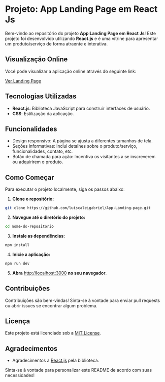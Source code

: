 # Projeto: App Landing Page em React Js

Bem-vindo ao repositório do projeto **App Landing Page em React Js**! Este projeto foi desenvolvido utilizando **React.js** e é uma vitrine para apresentar um produto/serviço de forma atraente e interativa.

## Visualização Online

Você pode visualizar a aplicação online através do seguinte link:

[Ver Landing Page](https://app-landing-page01.netlify.app/)

## Tecnologias Utilizadas

- **React.js**: Biblioteca JavaScript para construir interfaces de usuário.
- **CSS**: Estilização da aplicação.

## Funcionalidades

- Design responsivo: A página se ajusta a diferentes tamanhos de tela.
- Seções informativas: Inclui detalhes sobre o produto/serviço, funcionalidades, contato, etc.
- Botão de chamada para ação: Incentiva os visitantes a se inscreverem ou adquirirem o produto.

## Como Começar

Para executar o projeto localmente, siga os passos abaixo:

1. **Clone o repositório:**

```bash
git clone https://github.com/luiscaleigabriel/App-Landing-page.git
```

2. **Navegue até o diretório do projeto:**

```bash
cd nome-do-repositorio
```

3. **Instale as dependências:**

```bash
npm install
```

4. **Inicie a aplicação:**

```bash
npm run dev
```

5. **Abra** [http://localhost:3000](http://localhost:5173) **no seu navegador**.

## Contribuições

Contribuições são bem-vindas! Sinta-se à vontade para enviar pull requests ou abrir issues se encontrar algum problema.

## Licença

Este projeto está licenciado sob a [MIT License](LICENSE).

## Agradecimentos

- Agradecimentos a [React.js](https://reactjs.org) pela biblioteca.

Sinta-se à vontade para personalizar este README de acordo com suas necessidades!

